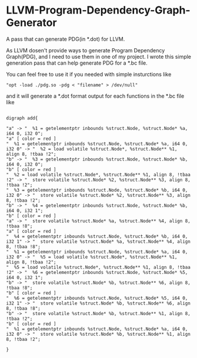 # LLVM-Program-Dependency-Graph-Generator
A pass that can generate PDG(in *.dot) for LLVM.

  As LLVM dosen't provide ways to generate Program Dependency Graph(PDG), and I need to use them in one of my project.
  I wrote this simple generation pass that can help generate PDG for a *.bc file.

  You can feel free to use it if you needed with simple insturctions like

`"opt -load ./pdg.so -pdg < "filename" > /dev/null"`

  and it will generate a *.dot format output for each functions in the *.bc file
like 

<pre><code>
digraph add{

"a" -> "  %1 = getelementptr inbounds %struct.Node, %struct.Node* %a, i64 0, i32 0";
"a" [ color = red ]
"  %1 = getelementptr inbounds %struct.Node, %struct.Node* %a, i64 0, i32 0" -> "  %2 = load volatile %struct.Node*, %struct.Node** %1, align 8, !tbaa !2";
"b" -> "  %3 = getelementptr inbounds %struct.Node, %struct.Node* %b, i64 0, i32 0";
"b" [ color = red ]
"  %2 = load volatile %struct.Node*, %struct.Node** %1, align 8, !tbaa !2" -> "  store volatile %struct.Node* %2, %struct.Node** %3, align 8, !tbaa !2";
"  %3 = getelementptr inbounds %struct.Node, %struct.Node* %b, i64 0, i32 0" -> "  store volatile %struct.Node* %2, %struct.Node** %3, align 8, !tbaa !2";
"b" -> "  %4 = getelementptr inbounds %struct.Node, %struct.Node* %b, i64 0, i32 1";
"b" [ color = red ]
"a" -> "  store volatile %struct.Node* %a, %struct.Node** %4, align 8, !tbaa !8";
"a" [ color = red ]
"  %4 = getelementptr inbounds %struct.Node, %struct.Node* %b, i64 0, i32 1" -> "  store volatile %struct.Node* %a, %struct.Node** %4, align 8, !tbaa !8";
"  %1 = getelementptr inbounds %struct.Node, %struct.Node* %a, i64 0, i32 0" -> "  %5 = load volatile %struct.Node*, %struct.Node** %1, align 8, !tbaa !2";
"  %5 = load volatile %struct.Node*, %struct.Node** %1, align 8, !tbaa !2" -> "  %6 = getelementptr inbounds %struct.Node, %struct.Node* %5, i64 0, i32 1";
"b" -> "  store volatile %struct.Node* %b, %struct.Node** %6, align 8, !tbaa !8";
"b" [ color = red ]
"  %6 = getelementptr inbounds %struct.Node, %struct.Node* %5, i64 0, i32 1" -> "  store volatile %struct.Node* %b, %struct.Node** %6, align 8, !tbaa !8";
"b" -> "  store volatile %struct.Node* %b, %struct.Node** %1, align 8, !tbaa !2";
"b" [ color = red ]
"  %1 = getelementptr inbounds %struct.Node, %struct.Node* %a, i64 0, i32 0" -> "  store volatile %struct.Node* %b, %struct.Node** %1, align 8, !tbaa !2";

}
</code></pre>


